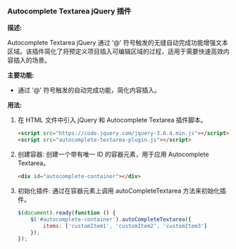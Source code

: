 ### Autocomplete Textarea jQuery 插件

**描述:**

Autocomplete Textarea jQuery 通过 '@' 符号触发的无缝自动完成功能增强文本区域。该插件简化了将预定义项目插入可编辑区域的过程，适用于需要快速高效内容插入的场景。

**主要功能:**

- 通过 '@' 符号触发的自动完成功能，简化内容插入。

**用法:**

1. 在 HTML 文件中引入 jQuery 和 Autocomplete Textarea 插件脚本。

   ```html
   <script src="https://code.jquery.com/jquery-3.6.4.min.js"></script>
   <script src="autocomplete-textarea-plugin.js"></script>
   ```

2. 创建容器:
创建一个带有唯一 ID 的容器元素，用于应用 Autocomplete Textarea。

    ```html 
    <div id="autocomplete-container"></div>
    ```

3. 初始化插件:
通过在容器元素上调用 autoCompleteTextarea 方法来初始化插件。

    ```js
    $(document).ready(function () {
        $('#autocomplete-container').autoCompleteTextarea({
            items: ['customItem1', 'customItem2', 'customItem3']
        });
    });
    ```
